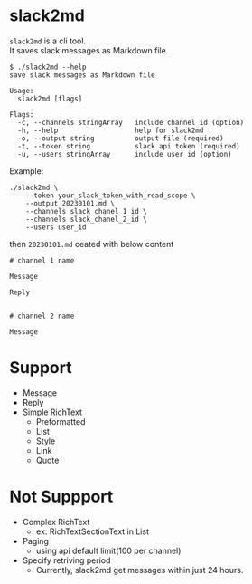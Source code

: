 # slack2md

`slack2md` is a cli tool.<br>
It saves slack messages as Markdown file.

```
$ ./slack2md --help
save slack messages as Markdown file

Usage:
  slack2md [flags]

Flags:
  -c, --channels stringArray   include channel id (option)
  -h, --help                   help for slack2md
  -o, --output string          output file (required)
  -t, --token string           slack api token (required)
  -u, --users stringArray      include user id (option)
```

Example:

```
./slack2md \
    --token your_slack_token_with_read_scope \
    --output 20230101.md \
    --channels slack_chanel_1_id \
    --channels slack_chanel_2_id \
    --users user_id
```

then `20230101.md` ceated with below content

```
# channel 1 name

Message

Reply


# channel 2 name

Message
```

# Support
- Message
- Reply
- Simple RichText
  - Preformatted
  - List
  - Style
  - Link
  - Quote

# Not Suppport
- Complex RichText
  - ex: RichTextSectionText in List
- Paging
  - using api default limit(100 per channel)
- Specify retriving period 
  - Currently, slack2md get messages within just 24 hours.